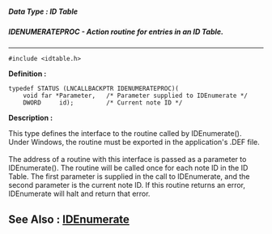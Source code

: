 ##### Data Type : ID Table
##### IDENUMERATEPROC - Action routine for entries in an ID Table.
---
```
#include <idtable.h>
```

**Definition :**
```
typedef STATUS (LNCALLBACKPTR IDENUMERATEPROC)(
    void far *Parameter,   /* Parameter supplied to IDEnumerate */
    DWORD     id);         /* Current note ID */
```

**Description :**

This type defines the interface to the routine called by IDEnumerate().  Under Windows, the routine must be exported in the application's .DEF file.<br>
<br>
The address of a routine with this interface is passed as a parameter to IDEnumerate().  The routine will be called once for each note ID in the ID Table.  The first parameter is supplied in the call to IDEnumerate, and the second parameter is the current note ID.  If this routine returns an error, IDEnumerate will halt and return that error.


**See Also :**
[IDEnumerate](/domino-c-api-docs/reference/Func/IDEnumerate)
---
